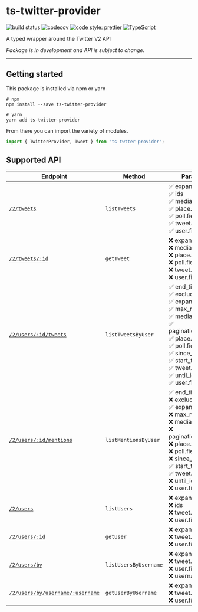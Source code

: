 # ts-twitter-provider

![build status](https://github.com/brandongregoryscott/ts-twitter-provider/workflows/ts-twitter-provider/badge.svg)
[![codecov](https://codecov.io/gh/brandongregoryscott/ts-twitter-provider/branch/main/graph/badge.svg)](https://codecov.io/gh/brandongregoryscott/ts-twitter-provider)
[![code style: prettier](https://img.shields.io/badge/code_style-prettier-ff69b4.svg?style=flat-square)](https://github.com/prettier/prettier)
[![TypeScript](https://img.shields.io/badge/%3C%2F%3E-TypeScript-%230074c1.svg)](http://www.typescriptlang.org/)

A typed wrapper around the Twitter V2 API

_Package is in development and API is subject to change._

---

## Getting started

This package is installed via npm or yarn

```shell
# npm
npm install --save ts-twitter-provider

# yarn
yarn add ts-twitter-provider
```

From there you can import the variety of modules.

```typescript
import { TwitterProvider, Tweet } from "ts-twtter-provider";
```

## Supported API

| Endpoint                                                                                                                                        | Method                | Params                                                                                                                                                                                                                                                       |
| ----------------------------------------------------------------------------------------------------------------------------------------------- | --------------------- | ------------------------------------------------------------------------------------------------------------------------------------------------------------------------------------------------------------------------------------------------------------ |
| [`/2/tweets`](https://developer.twitter.com/en/docs/twitter-api/tweets/lookup/api-reference/get-tweets)                                         | `listTweets`          | ✅ expansions<br/> ✅ ids<br/> ✅ media.fields<br/> ✅ place.fields<br/> ✅ poll.fields<br/> ✅ tweet.fields<br/> ✅ user.fields                                                                                                                             |
| [`/2/tweets/:id`](https://developer.twitter.com/en/docs/twitter-api/tweets/lookup/api-reference/get-tweets-id)                                  | `getTweet`            | ❌ expansions<br/> ❌ media.fields<br/> ❌ place.fields<br/> ❌ poll.fields<br/> ❌ tweet.fields<br/> ❌ user.fields                                                                                                                                         |
| [`/2/users/:id/tweets`](https://developer.twitter.com/en/docs/twitter-api/tweets/timelines/api-reference/get-users-id-tweets)                   | `listTweetsByUser`    | ✅ end_time<br/> ✅ exclude<br/> ✅ expansions<br/> ✅ max_results<br/> ✅ media.fields<br/> ✅ pagination_token<br/> ✅ place.fields<br/> ✅ poll.fields<br/> ✅ since_id<br/> ✅ start_time<br/> ✅ tweet.fields<br/> ✅ until_id<br/> ✅ user.fields<br/> |
| [`/2/users/:id/mentions`](https://developer.twitter.com/en/docs/twitter-api/tweets/timelines/api-reference/get-users-id-mentions)               | `listMentionsByUser`  | ✅ end_time<br/> ❌ exclude<br/> ✅ expansions<br/> ❌ max_results<br/> ❌ media.fields<br/> ❌ pagination_token<br/> ❌ place.fields<br/> ❌ poll.fields<br/> ❌ since_id<br/> ✅ start_time<br/> ✅ tweet.fields<br/> ❌ until_id<br/> ❌ user.fields<br/> |
| [`/2/users`](https://developer.twitter.com/en/docs/twitter-api/users/lookup/api-reference/get-users)                                            | `listUsers`           | ❌ expansions<br/> ❌ ids<br/> ❌ tweet.fields<br/> ❌ user.fields<br/>                                                                                                                                                                                      |
| [`/2/users/:id`](https://developer.twitter.com/en/docs/twitter-api/users/lookup/api-reference/get-users-id)                                     | `getUser`             | ❌ expansions<br/> ❌ tweet.fields<br/> ❌ user.fields<br/>                                                                                                                                                                                                  |
| [`/2/users/by`](https://developer.twitter.com/en/docs/twitter-api/users/lookup/api-reference/get-users-by)                                      | `listUsersByUsername` | ❌ expansions<br/> ❌ tweet.fields<br/> ❌ user.fields<br/> ❌ usernames<br/>                                                                                                                                                                                |
| [`/2/users/by/username/:username`](https://developer.twitter.com/en/docs/twitter-api/users/lookup/api-reference/get-users-by-username-username) | `getUserByUsername`   | ❌ expansions<br/> ❌ tweet.fields<br/> ❌ user.fields<br/>                                                                                                                                                                                                  |

